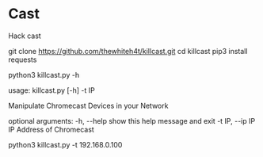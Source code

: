 # Cast
Hack cast





git clone https://github.com/thewhiteh4t/killcast.git
cd killcast
pip3 install requests


python3 killcast.py -h

usage: killcast.py [-h] -t IP

Manipulate Chromecast Devices in your Network

optional arguments:
  -h, --help      show this help message and exit
  -t IP, --ip IP  IP Address of Chromecast
  
  
  python3 killcast.py -t 192.168.0.100
